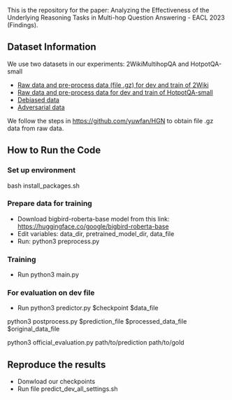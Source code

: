 This is the repository for the paper: Analyzing the Effectiveness of the Underlying Reasoning Tasks in
Multi-hop Question Answering - EACL 2023 (Findings).


## Dataset Information
We use two datasets in our experiments: 2WikiMultihopQA and HotpotQA-small
- [Raw data and pre-process data (file .gz) for dev and train of 2Wiki]()
- [Raw data and pre-process data for dev and train of HotpotQA-small]()
- [Debiased data]()
- [Adversarial data]()

We follow the steps in https://github.com/yuwfan/HGN to obtain file .gz data from raw data.


## How to Run the Code

### Set up environment
bash install_packages.sh


### Prepare data for training
- Download bigbird-roberta-base model from this link: https://huggingface.co/google/bigbird-roberta-base
- Edit variables: data_dir, pretrained_model_dir, data_file
- Run: 
python3 preprocess.py


### Training 
- Run
python3 main.py


### For evaluation on dev file
- Run
python3 predictor.py $checkpoint $data_file


python3 postprocess.py $prediction_file $processed_data_file $original_data_file

python3 official_evaluation.py path/to/prediction path/to/gold


## Reproduce the results
- Donwload our checkpoints
- Run file predict_dev_all_settings.sh
